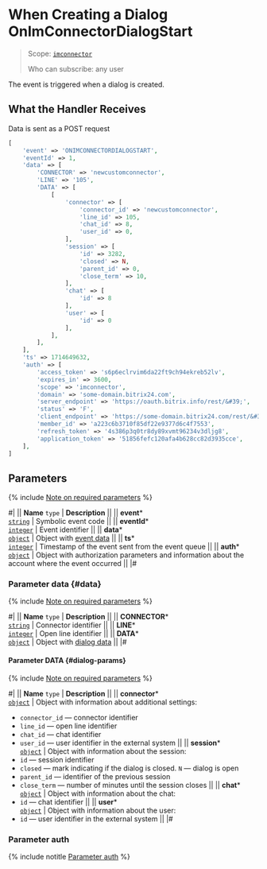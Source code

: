 # When Creating a Dialog OnImConnectorDialogStart

> Scope: [`imconnector`](../../../scopes/permissions.md) 
>
> Who can subscribe: any user

The event is triggered when a dialog is created.

## What the Handler Receives

Data is sent as a POST request

```php
[
    'event' => 'ONIMCONNECTORDIALOGSTART',
    'eventId' => 1,
    'data' => [
        'CONNECTOR' => 'newcustomconnector',
        'LINE' => '105',
        'DATA' => [
            [
                'connector' => [
                    'connector_id' => 'newcustomconnector',
                    'line_id' => 105,
                    'chat_id' => 8,
                    'user_id' => 0,
                ],
                'session' => [
                    'id' => 3282,
                    'closed' => N,
                    'parent_id' => 0,
                    'close_term' => 10,
                ],
                'chat' => [
                    'id' => 8
                ],
                'user' => [
                    'id' => 0
                ],
            ],
        ],
    ],
    'ts' => 1714649632,
    'auth' => [
        'access_token' => 's6p6eclrvim6da22ft9ch94ekreb52lv',
        'expires_in' => 3600,
        'scope' => 'imconnector',
        'domain' => 'some-domain.bitrix24.com',
        'server_endpoint' => 'https://oauth.bitrix.info/rest/&#39;',
        'status' => 'F',
        'client_endpoint' => 'https://some-domain.bitrix24.com/rest/&#39;',
        'member_id' => 'a223c6b3710f85df22e9377d6c4f7553',
        'refresh_token' => '4s386p3q0tr8dy89xvmt96234v3dljg8',
        'application_token' => '51856fefc120afa4b628cc82d3935cce',
    ],
]
```

## Parameters

{% include [Note on required parameters](../../../../_includes/required.md) %}

#|
|| **Name**
`type` | **Description** ||
|| **event***  
[`string`](../../../data-types.md) | Symbolic event code ||
|| **eventId***  
[`integer`](../../../data-types.md) | Event identifier ||
|| **data***  
[`object`](../../../data-types.md) | Object with [event data](#data) ||
|| **ts***  
[`integer`](../../../data-types.md) | Timestamp of the event sent from the event queue ||
|| **auth***  
[`object`](../../../data-types.md) | Object with authorization parameters and information about the account where the event occurred ||
|#

### Parameter data {#data}

{% include [Note on required parameters](../../../../_includes/required.md) %}

#|
|| **Name**
`type` | **Description** ||
|| **CONNECTOR***  
[`string`](../../../data-types.md) | Connector identifier ||
|| **LINE***  
[`integer`](../../../data-types.md) | Open line identifier ||
|| **DATA***  
[`object`](../../../data-types.md) | Object with [dialog data](#dialog-params) ||
|#

#### Parameter DATA {#dialog-params}

{% include [Note on required parameters](../../../../_includes/required.md) %}

#|
|| **Name**
`type` | **Description** ||
|| **connector***  
[`object`](../../../data-types.md) | Object with information about additional settings:
- `connector_id` — connector identifier
- `line_id` — open line identifier
- `chat_id` — chat identifier
- `user_id` — user identifier in the external system
||
|| **session***  
[`object`](../../../data-types.md) | Object with information about the session:
- `id` — session identifier
- `closed` — mark indicating if the dialog is closed. `N` — dialog is open
- `parent_id` — identifier of the previous session
- `close_term` — number of minutes until the session closes ||
|| **chat***  
[`object`](../../../data-types.md) | Object with information about the chat:
- `id` — chat identifier ||
|| **user***  
[`object`](../../../data-types.md) | Object with information about the user:
- `id` — user identifier in the external system ||
|#

### Parameter auth

{% include notitle [Parameter auth](../../../../_includes/auth-params-in-events.md) %}